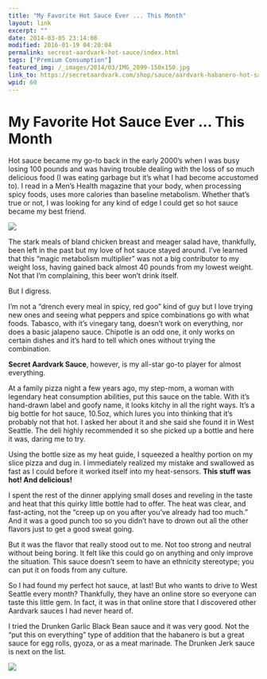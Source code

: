 ```yaml
---
title: "My Favorite Hot Sauce Ever ... This Month"
layout: link
excerpt: ""
date: 2014-03-05 23:14:08
modified: 2016-01-19 04:20:04
permalink: secreat-aardvark-hot-sauce/index.html
tags: ["Premium Consumption"]
featured_img: /_images/2014/03/IMG_2899-150x150.jpg
link_to: https://secretaardvark.com/shop/sauce/aardvark-habanero-hot-sauce/
wpid: 60
---
```


# My Favorite Hot Sauce Ever ... This Month

Hot sauce became my go-to back in the early 2000’s when I was busy losing 100 pounds and was having trouble dealing with the loss of so much delicious food (I was eating garbage but it’s what I had become accustomed to). I read in a Men’s Health magazine that your body, when processing spicy foods, uses more calories than baseline metabolism. Whether that’s true or not, I was looking for any kind of edge I could get so hot sauce became my best friend.

![](/_images/2014/03/IMG_2899.jpg)

The stark meals of bland chicken breast and meager salad have, thankfully, been left in the past but my love of hot sauce stayed around. I’ve learned that this “magic metabolism multiplier” was not a big contributor to my weight loss, having gained back almost 40 pounds from my lowest weight. Not that I’m complaining, this beer won’t drink itself.

But I digress.

I’m not a “drench every meal in spicy, red goo” kind of guy but I love trying new ones and seeing what peppers and spice combinations go with what foods. Tabasco, with it’s vinegary tang, doesn’t work on everything, nor does a basic jalapeno sauce. Chipotle is an odd one, it only works on certain dishes and it’s hard to tell which ones without trying the combination.

**Secret Aardvark Sauce**, however, is my all-star go-to player for almost everything.

At a family pizza night a few years ago, my step-mom, a woman with legendary heat consumption abilities, put this sauce on the table. With it’s hand-drawn label and goofy name, it looks kitchy in all the right ways. It’s a big bottle for hot sauce, 10.5oz, which lures you into thinking that it’s probably not that hot. I asked her about it and she said she found it in West Seattle. The deli highly recommended it so she picked up a bottle and here it was, daring me to try.

Using the bottle size as my heat guide, I squeezed a healthy portion on my slice pizza and dug in. I immediately realized my mistake and swallowed as fast as I could before it worked itself into my heat-sensors. **This stuff was hot! And delicious!**

I spent the rest of the dinner applying small doses and reveling in the taste and heat that this quirky little bottle had to offer. The heat was clear, and fast-acting, not the “creep up on you after you’ve already had too much.” And it was a good punch too so you didn’t have to drown out all the other flavors just to get a good sweat going.

But it was the flavor that really stood out to me. Not too strong and neutral without being boring. It felt like this could go on anything and only improve the situation. This sauce doesn’t seem to have an ethnicity stereotype; you can put it on foods from any culture.

So I had found my perfect hot sauce, at last! But who wants to drive to West Seattle every month? Thankfully, they have an online store so everyone can taste this little gem. In fact, it was in that online store that I discovered other Aardvark sauces I had never heard of.

I tried the Drunken Garlic Black Bean sauce and it was very good. Not the “put this on everything” type of addition that the habanero is but a great sauce for egg rolls, gyoza, or as a meat marinade. The Drunken Jerk sauce is next on the list.

![](/_images/2015/02/pc_logo_023.png)
